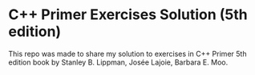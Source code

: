 # C++ Primer Exercises Solution (5th edition)
This repo was made to share my solution to exercises in C++ Primer 5th edition book by Stanley B. Lippman, Josée Lajoie, Barbara E. Moo.
